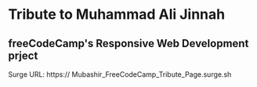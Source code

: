 # Tribute to Muhammad Ali Jinnah 
## freeCodeCamp's Responsive Web Development prject
Surge URL: https:// Mubashir_FreeCodeCamp_Tribute_Page.surge.sh
